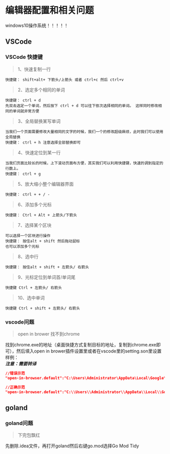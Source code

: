 # 编辑器配置和相关问题

windows10操作系统！！！！！

## VSCode
### VSCode 快捷键

>1、快速复制一行

```
快捷键： shift+alt+ 下箭头/上箭头 或者 ctrl+c 然后 ctrl+v
```

>2、选定多个相同的单词

```
快捷键： ctrl + d
先双击选定一个单词，然后按下 ctrl + d 可以往下依次选择相同的单词。 这样同时修改相同的单词就非常方便
```
>3、全局替换某写单词

```
当我们一个页面需要修改大量相同的文字的时候，我们一个的修改超级麻烦，此时我们可以使用全局替换
快捷键： ctrl + h 注意选择全部替换即可
```
>4、快速定位到某一行

```
当我们页面比较长的时候，上下滚动页面布方便，其实我们可以利用快捷键，快速的调到指定的行数上。
快捷键： ctrl + g
```
>5、放大缩小整个编辑器界面

```
快捷键： ctrl + + / -
```
>6、添加多个光标

```
快捷键： Ctrl + Alt + 上箭头/下箭头
```

>7、选择某个区块

```
可以选择一个区块进行操作
快捷键： 按住alt + shift 然后拖动鼠标
也可以添加多个光标
```
>8、选中行

```
快捷键： 按住alt + shift + 左箭头/ 右箭头
```
>9、光标定位到单词首/单词尾

```
快捷键 Ctrl + 左箭头/ 右箭头
```
>10、选中单词

```
快捷键 Ctrl + shift + 左箭头/ 右箭头
```

### vscode问题
> open in brower 找不到chrome

找到chrome.exe的地址（桌面快捷方式复制目标的地址，复制到chrome.exe即可），然后填入open in brower插件设置里或者在vscode里的setting.son里设置<br>
样例：<br>
***注意：需要转译***
```json
//错误示范
"open-in-browser.default":"C:\Users\Administrator\AppData\Local\Google\Chrome\Application\chrome.exe"

//正确示范
"open-in-browser.default":"C:\\Users\\Administrator\\AppData\\Local\\Google\\Chrome\\Application\\chrome.exe"
```
## goland

### goland问题

>下完包飘红

先删除.idea文件，再打开goland然后右键go.mod选择Go Mod Tidy



